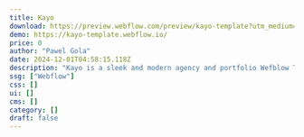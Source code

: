 ```yaml
---
title: Kayo
download: https://preview.webflow.com/preview/kayo-template?utm_medium=preview_link&utm_source=designer&utm_content=kayo-template&preview=b8e199050632d82e875506c6a12c2047&pageId=6704f0a83f4efadc40b0bdf1&locale=en&workflow=preview
demo: https://kayo-template.webflow.io/
price: 0
author: "Pawel Gola"
date: 2024-12-01T04:58:15.118Z
description: "Kayo is a sleek and modern agency and portfolio Wefblow Template, ideal for creative agencies, design studios, freelancers, or personal portfolios."
ssg: ["Webflow"]
css: []
ui: []
cms: []
category: []
draft: false
---
```

